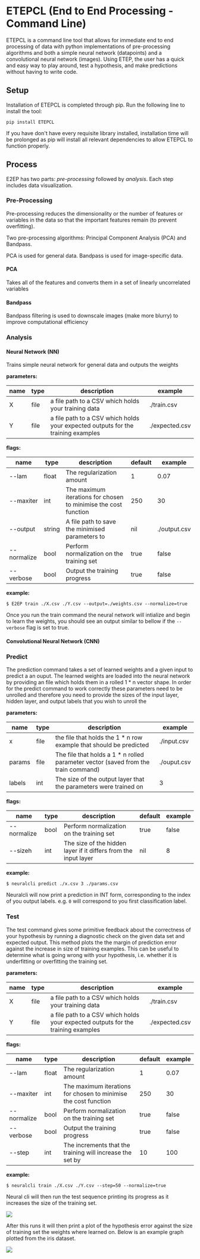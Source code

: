 # ETEPCL (End to End Processing - Command Line)

ETEPCL is a command line tool that allows for immediate end to end processing of data with python implementations of pre-processing algorithms and both a simple neural network (datapoints) and a convolutional neural network (images). Using ETEP, the user has a quick and easy way to play around, test a hypothesis, and make predictions without having to write code.

## Setup

Installation of ETEPCL is completed through pip. Run the following line to install the tool:
```
pip install ETEPCL
```
If you have don't have every requisite library installed, installation time will be prolonged as pip will install all relevant dependencies to allow ETEPCL to function properly.

## Process

E2EP has two parts: *pre-processing* followed by *analysis*. Each step includes data visualization.

### Pre-Processing

Pre-processing reduces the dimensionality or the number of features or variables in the data so that the important features remain (to prevent overfitting).

Two pre-processing algorithms: Principal Component Analysis (PCA) and Bandpass.

PCA is used for general data. Bandpass is used for image-specific data.

#### PCA

Takes all of the features and converts them in a set of linearly uncorrelated variables

#### Bandpass

Bandpass filtering is used to downscale images (make more blurry) to improve computational efficiency

### Analysis

#### Neural Network (NN)

Trains simple neural network for general data and outputs the weights

**parameters:**

| name | type | description                                                                      | example        |
|------|------|----------------------------------------------------------------------------------|----------------|
| X    | file | a file path to a CSV which holds your training data                              | ./train.csv    |
| Y    | file | a file path to a CSV which holds your expected outputs for the training examples | ./expected.csv |

**flags:**

| name        | type   | description                                                     | default | example      |
|-------------|--------|-----------------------------------------------------------------|---------|--------------|
| --lam       | float  | The regularization amount                                       | 1       | 0.07         |
| --maxiter   | int    | The maximum iterations for chosen to minimise the cost function | 250     | 30           |
| --output    | string | A file path to save the minimised parameters to                 | nil     | ./output.csv |
| --normalize | bool   | Perform normalization on the training set                       | true    | false        |
| --verbose   | bool   | Output the training progress                                    | true    | false        |

**example:**

```
$ E2EP train ./X.csv ./Y.csv --output=./weights.csv --normalize=true
```

Once you run the train command the neural network will intialize and begin to learn the weights, you should see an output similar to bellow if the `--verbose` flag is set to true.


#### Convolutional Neural Network (CNN)







### Predict

The prediction command takes a set of learned weights and a given input to predict a an ouput. The learned weights are loaded into the neural network by providing an file which holds them in a rolled 1 * n vector shape. In order for the predict command to work correctly these parameters need to be unrolled and therefore you need to provide the sizes of the input layer, hidden layer, and output labels that you wish to unroll the 

**parameters:**

| name   | type | description                                                                        | example     |
|--------|------|------------------------------------------------------------------------------------|-------------|
| x      | file | the file that holds the 1 * n row example that should be predicted                 | ./input.csv |
| params | file | The file that holds a 1 * n rolled parameter vector (saved from the train command) | ./ouput.csv |
| labels | int  | The size of the output layer that the parameters were trained on                   | 3           |

**flags:**

| name        | type   | description                                                     | default | example      |
|-------------|--------|-----------------------------------------------------------------|---------|--------------|
| --normalize | bool   | Perform normalization on the training set                       | true    | false        |
| --sizeh     | int    | The size of the hidden layer if it differs from the input layer | nil     | 8            |

**example:**

```
$ neuralcli predict ./x.csv 3 ./params.csv 
```

Neuralcli will now print a prediction in INT form, corresponding to the index of you output labels.
e.g. `0` will correspond to you first classification label. 

### Test

The test command gives some primitive feedback about the correctness of your hypothesis by running a diagnostic check on the given data set and expected output. This method plots the the margin of prediction error against the increase in size of training examples. This can be useful to determine what is going wrong with your hypothesis, i.e. whether it is underfitting or overfitting the training set.

**parameters:**

| name | type | description                                                                      | example        |
|------|------|----------------------------------------------------------------------------------|----------------|
| X    | file | a file path to a CSV which holds your training data                              | ./train.csv    |
| Y    | file | a file path to a CSV which holds your expected outputs for the training examples | ./expected.csv |

**flags:**

| name        | type   | description                                                     | default | example      |
|-------------|--------|-----------------------------------------------------------------|---------|--------------|
| --lam       | float  | The regularization amount                                       | 1       | 0.07         |
| --maxiter   | int    | The maximum iterations for chosen to minimise the cost function | 250     | 30           |
| --normalize | bool   | Perform normalization on the training set                       | true    | false        |
| --verbose   | bool   | Output the training progress                                    | true    | false        |
| --step      | int    | The increments that the training will increase the set by       | 10      | 100          |

**example:**

```
$ neuralcli train ./X.csv ./Y.csv --step=50 --normalize=true
```

Neural cli will then run the test sequence printing its progress as it increases the size of the training set.

![](http://i.imgur.com/TFlhHJN.gif)

After this runs it will then print a plot of the hypothesis error against the size of training set the weights where learned on. Below is an example graph plotted from the iris dataset.

![](http://i.imgur.com/o3ZTQxY.png)
